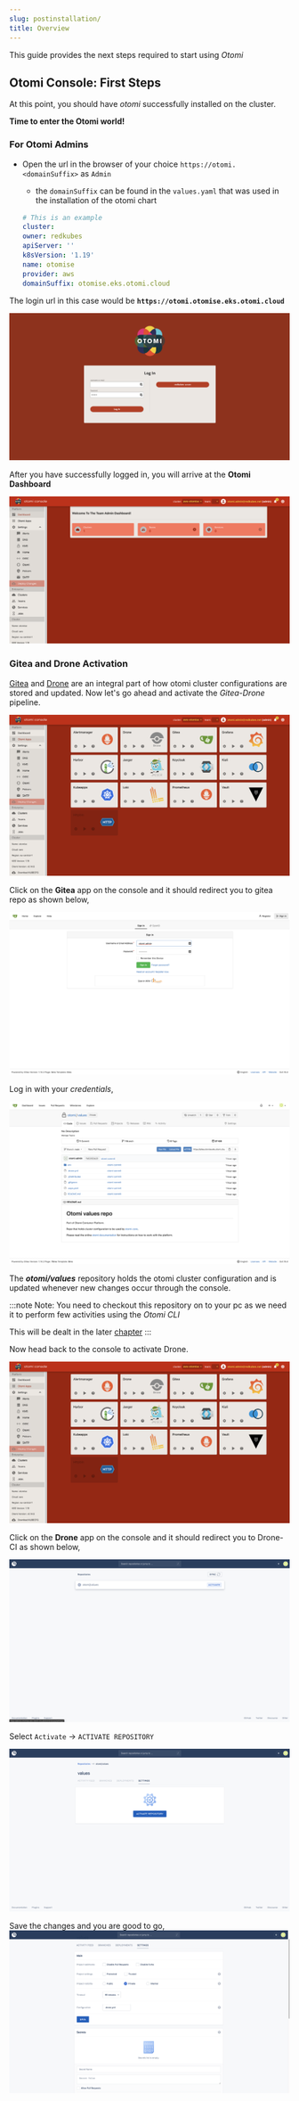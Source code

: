 ```yaml
---
slug: postinstallation/
title: Overview
---
```


This guide provides the next steps required to start using _Otomi_

## Otomi Console: First Steps

At this point, you should have _otomi_ successfully installed on the cluster.

**Time to enter the Otomi world!**

### For Otomi Admins

- Open the url in the browser of your choice `https://otomi.<domainSuffix>` as `Admin`

  - the `domainSuffix` can be found in the `values.yaml` that was used in the installation of the otomi chart

  ```yaml
  # This is an example
  cluster:
  owner: redkubes
  apiServer: ''
  k8sVersion: '1.19'
  name: otomise
  provider: aws
  domainSuffix: otomise.eks.otomi.cloud
  ```

The login url in this case would be **`https://otomi.otomise.eks.otomi.cloud`**

![console-login](img/console-login.png)

After you have successfully logged in, you will arrive at the **Otomi Dashboard**

![console-lading-page](img/console-landing-page.png)

### Gitea and Drone Activation

[Gitea](https://gitea.io/en-us/) and [Drone](https://www.drone.io/) are an integral part of how otomi cluster configurations are stored and updated. Now let's go ahead and activate the _Gitea-Drone_ pipeline.

![console-apps](img/console-apps.png)

Click on the **Gitea** app on the console and it should redirect you to gitea repo as shown below,

![gitea-login](img/gitea-login.png)

Log in with your _credentials_,

![gitea-values](img/gitea-values.png)

The **_otomi/values_** repository holds the otomi cluster configuration and is updated whenever new changes occur through the console.

:::note Note: You need to checkout this repository on to your pc as we need it to perform few activities using the _Otomi CLI_

This will be dealt in the later [chapter](/docs/cli) :::

Now head back to the console to activate Drone.

![console-apps](img/console-apps.png)

Click on the **Drone** app on the console and it should redirect you to Drone-CI as shown below,

![drone-landing](img/drone-landing.png)

Select `Activate` -> `ACTIVATE REPOSITORY`

![drone-activate](img/drone-activate.png)

Save the changes and you are good to go, ![drone-save](img/drone-save.png)

